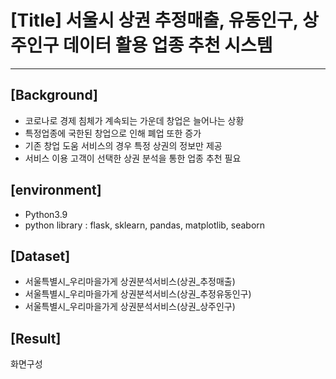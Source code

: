 # [Title] 서울시 상권 추정매출, 유동인구, 상주인구 데이터 활용 업종 추천 시스템
--------
## [Background]

* 코로나로 경제 침체가 계속되는 가운데 창업은 늘어나는 상황
* 특정업종에 국한된 창업으로 인해 폐업 또한 증가
* 기존 창업 도움 서비스의 경우 특정 상권의 정보만 제공
* 서비스 이용 고객이 선택한 상권 분석을 통한 업종 추천 필요 

## [environment]

* Python3.9
* python library : flask, sklearn, pandas, matplotlib, seaborn 

## [Dataset]

* 서울특별시_우리마을가게 상권분석서비스(상권_추정매출)
* 서울특별시_우리마을가게 상권분석서비스(상권_추정유동인구)
* 서울특별시_우리마을가게 상권분석서비스(상권_상주인구)

## [Result]

화면구성
